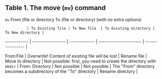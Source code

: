## Table 1. The move (```mv```) command

```mv``` From (file or directory To (file or directory) (with no extra options)

    _         | To Existing file | To New file  | To Existing directory | To New directory |

------------ | ----------------- | ------------- | ---------------------- | ---------------- |

From:File | Overwrite! Content of existing file will be lost | Rename file | Move to directory | Not possible: first, you need to create the directory with ```mkdir``` |
From: Directory | Not possible | Not possible | The "From" directory becomes a subdirectory of the "To" directory | Rename directory |